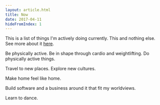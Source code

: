 ```yaml
---
layout: article.html
title: Now
date: 2017-04-11
hideFromIndex: 1
---
```


This is a list of things I'm actively doing currently. This and nothing else.
See more about it [here](http://nownownow.com/about).

Be physically active. Be in shape through cardio and weightlifting. Do
physically active things.

Travel to new places. Explore new cultures.

Make home feel like home.

Build software and a business around it that fit my worldviews.

Learn to dance.
